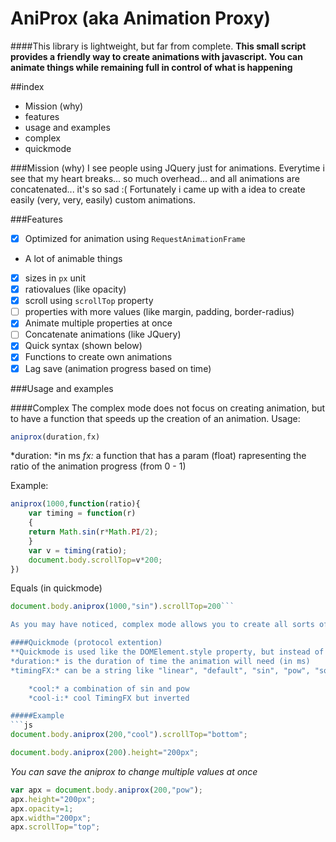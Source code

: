 AniProx (aka Animation Proxy)
===
####This library is lightweight, but far from complete.
**This small script provides a friendly way to create animations with javascript. You can animate things while remaining full in control of what is happening**

##index
- Mission (why)
- features
- usage and examples
 - complex
 - quickmode

###Mission (why)
I see people using JQuery just for animations. Everytime i see that my heart breaks... so much overhead... and all animations are concatenated... it's so sad :(
Fortunately i came up with a idea to create easily (very, very, easily) custom animations.

###Features
- [X] Optimized for animation using `RequestAnimationFrame`
- A lot of animable things
 - [X] sizes in `px` unit
 - [X] ratiovalues (like opacity)
 - [X] scroll using `scrollTop` property
 - [ ] properties with more values (like margin, padding, border-radius)
- [X] Animate multiple properties at once
- [ ] Concatenate animations (like JQuery)
- [X] Quick syntax (shown below)
- [X] Functions to create own animations
- [X] Lag save (animation progress based on time)

###Usage and examples

####Complex
The complex mode does not focus on creating animation, but to have a function that speeds up the creation of an animation.
Usage:
```js
aniprox(duration,fx)
```
*duration: *in ms
*fx:* a function that has a param (float) rapresenting the ratio of the animation progress (from 0 - 1)

Example:
```js
aniprox(1000,function(ratio){
    var timing = function(r)
    {
    return Math.sin(r*Math.PI/2);
    }
    var v = timing(ratio);
    document.body.scrollTop=v*200;
})
```
Equals (in quickmode)
```js
document.body.aniprox(1000,"sin").scrollTop=200```

As you may have noticed, complex mode allows you to create all sorts of animation, since the timing and the properties to animate have to be defined by you.

####Quickmode (protocol extention)
**Quickmode is used like the DOMElement.style property, but instead of `style` you will use `aniprox(duration,timing_fx)`**
*duration:* is the duration of time the animation will need (in ms)
*timingFX:* can be a string like "linear", "default", "sin", "pow", "sqrt, "cool", "cool-i"

    *cool:* a combination of sin and pow
    *cool-i:* cool TimingFX but inverted

#####Example
```js
document.body.aniprox(200,"cool").scrollTop="bottom";
```
```js
document.body.aniprox(200).height="200px";
```
*You can save the aniprox to change multiple values at once*

```js
var apx = document.body.aniprox(200,"pow");
apx.height="200px";
apx.opacity=1;
apx.width="200px";
apx.scrollTop="top";
```